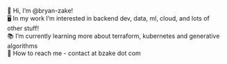 👋 Hi, I’m @bryan-zake!  
:desktop_computer: In my work I’m interested in backend dev, data, ml, cloud, and lots of other stuff!  
:books: I’m currently learning more about terraform, kubernetes and generative algorithms  
:iphone: How to reach me - contact at bzake dot com  
